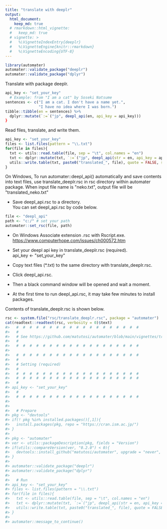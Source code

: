 ```yaml
---
title: "translate with deeplr"
output: 
  html_document:
    keep_md: true
  # rmarkdown::html_vignette:
  #   keep_md: true
  # vignette: >
  #   %\VignetteIndexEntry{deeplr}
  #   %\VignetteEngine{knitr::rmarkdown}
  #   %\VignetteEncoding{UTF-8}
---
```





```r
library(automater)
automater::validate_package("deeplr")
automater::validate_package("dplyr")
```


Translate with package deeplr. 


```r
api_key <- "set_your_key"
  # Example: from "I am a cat" by Soseki Natsume
sentences <- c("I am a cat. I don't have a name yet.", 
               "I have no idea where I was born.")
tibble::tibble(en = sentences) %>%
  dplyr::mutate(`:=`("jp", deepl_api(en, api_key = api_key)))
}
```

Read files, translate, and write them. 


```r
api_key <- "set_your_key"
files <- list.files(pattern = "\\.txt")
for(file in files){
  txt <- utils::read.table(file, sep = "\t", col.names = "en")
  txt <- dplyr::mutate(txt, `:=`("jp", deepl_api(str = en, api_key = api_key)))
  utils::write.table(txt, paste0("translated_", file), quote = FALSE, sep = "\t", row.names = FALSE)
}
```


On Windows, To run automater::deepl_api() automatically and save contents into text files, 
use translate_deeplr.rsc in rsc directory within automater package.
When input file name is "neko.txt", output file will be "translated_neko.txt" 



- Save deepl_api.rsc to a directory.    
  You can set deepl_api.rsc by code below.    


```r
file <- "deepl_api"
path <- "c:/" # set your path
automater::set_rsc(file, path)
```

- On Windows Associate extension .rsc with Rscript.exe.    
  https://www.computerhope.com/issues/ch000572.htm    

- Set your deepl api key in translate_deeplr.rsc (required).    
  api_key <- "set_your_key"   
- Copy text files (*.txt) to the same directory with translate_deeplr.rsc.   
- Click deepl_api.rsc.   
- Then a black command window will be opened and wait a moment.   
- At the first time to run deepl_api.rsc, it may take few minutes to install packages.   


Contents of translate_deeplr.rsc is shown below. 


```r
rsc <- system.file("rsc/translate_deeplr.rsc", package = "automater")
cat(readtext::readtext(rsc, verbosity = 0)$text)
#>   #  #  #  #  #  #  #  #  #  #  #  #  #  #  #  #  #  #  # 
#>   # 
#>   # See https://github.com/matutosi/automater/blob/main/vignettes/translate_deeplr.md
#>   # 
#>   #  #  #  #  #  #  #  #  #  #  #  #  #  #  #  #  #  #  # 
#> 
#>   #  #  #  #  #  #  #  #  #  #  #  #  #  #  #  #  #  #  # 
#>   #  
#>   # Setting (required)
#>   #  
#>   #  #  #  #  #  #  #  #  #  #  #  #  #  #  #  #  #  #  # 
#>   #  #  #  #  #  #  #  #  #  #  #  #  #  #  #  #  #  #  # 
#>   #  
#> api_key <- "set_your_key"
#>   #  
#>   #  #  #  #  #  #  #  #  #  #  #  #  #  #  #  #  #  #  # 
#> 
#> 
#>   # Prepare
#> pkg <- "devtools"
#> if(! pkg %in% installed.packages()[,1]){
#>   install.packages(pkg, repo = "https://cran.ism.ac.jp/")
#> }
#> 
#> pkg <- "automater"
#> ver <- utils::packageDescription(pkg, fields = "Version")
#> if(utils::compareVersion(ver, "0.2.0") < 0){
#>   devtools::install_github("matutosi/automater", upgrade = "never", force = TRUE)
#> }
#> 
#> automater::validate_package("deeplr")
#> automater::validate_package("dplyr")
#> 
#>   # Run
#> api_key <- "set_your_key"
#> files <- list.files(pattern = "\\.txt")
#> for(file in files){
#>   txt <- utils::read.table(file, sep = "\t", col.names = "en")
#>   txt <- dplyr::mutate(txt, `:=`("jp", deepl_api(str = en, api_key = api_key)))
#>   utils::write.table(txt, paste0("translated_", file), quote = FALSE, sep = "\t", row.names = FALSE)
#> }
#> 
#> automater::message_to_continue()
```
